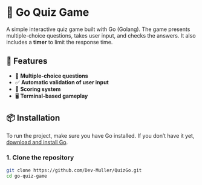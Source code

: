 # 🧠 Go Quiz Game

A simple interactive quiz game built with Go (Golang). The game presents multiple-choice questions, takes user input, and checks the answers. It also includes a **timer** to limit the response time.

## 🚀 Features

- 📝 **Multiple-choice questions**
- ✅ **Automatic validation of user input**
- 🎯 **Scoring system**
- 🖥️ **Terminal-based gameplay**

## 📦 Installation

To run the project, make sure you have Go installed. If you don’t have it yet, [download and install Go](https://go.dev/dl/).

### **1. Clone the repository**
```sh
git clone https://github.com/Dev-Muller/QuizGo.git
cd go-quiz-game
